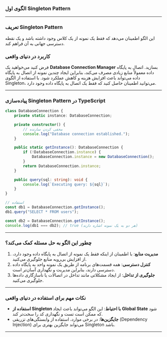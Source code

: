 
### **الگوی اول Singleton Pattern**
---
### **تعریف Singleton Pattern**
این الگو اطمینان می‌دهد که فقط یک نمونه از یک کلاس وجود داشته باشد و یک نقطه دسترسی جهانی به آن فراهم کند.

### **کاربرد در دنیای واقعی**
فرض کنید می‌خواهید یک **Database Connection Manager** بسازید. اتصال به پایگاه داده معمولاً منابع زیادی مصرف می‌کند، بنابراین ایجاد چندین نمونه از اتصال به پایگاه داده می‌تواند باعث افزایش هزینه و کاهش عملکرد شود. با استفاده از الگوی Singleton، می‌توانید اطمینان حاصل کنید که فقط یک اتصال به پایگاه داده وجود دارد.

---

### **پیاده‌سازی Singleton Pattern در TypeScript**

```typescript
class DatabaseConnection {
    private static instance: DatabaseConnection;

    private constructor() {
        // مخفی کردن سازنده
        console.log("Database connection established.");
    }

    public static getInstance(): DatabaseConnection {
        if (!DatabaseConnection.instance) {
            DatabaseConnection.instance = new DatabaseConnection();
        }
        return DatabaseConnection.instance;
    }

    public query(sql: string): void {
        console.log(`Executing query: ${sql}`);
    }
}

// استفاده
const db1 = DatabaseConnection.getInstance();
db1.query("SELECT * FROM users");

const db2 = DatabaseConnection.getInstance();
console.log(db1 === db2); // true (هر دو به یک نمونه اشاره دارند)
```

---

### **چطور این الگو به حل مسئله کمک می‌کند؟**
1. **مدیریت منابع**: با اطمینان از اینکه فقط یک نمونه از اتصال به پایگاه داده وجود دارد، از افزایش بی‌رویه منابع جلوگیری می‌کنید.
2. **کنترل دسترسی**: همه قسمت‌های برنامه از طریق یک نمونه واحد به پایگاه داده دسترسی دارند، بنابراین مدیریت و نگهداری آسان‌تر است.
3. **جلوگیری از تداخل**: از ایجاد مشکلاتی مانند تداخل در اتصالات یا ناسازگاری داده‌ها جلوگیری می‌کنید.

---

### **نکات مهم برای استفاده در دنیای واقعی**
- **استفاده از Singleton با احتیاط**: این الگو می‌تواند باعث ایجاد **Global State** شود که ممکن است تست و نگهداری کد را سخت‌تر کند.
- **جایگزین‌ها**: در برخی موارد، استفاده از وابستگی‌های تزریقی (Dependency Injection) می‌تواند جایگزین بهتری برای Singleton باشد.

---
